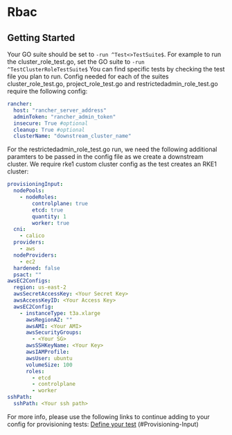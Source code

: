 # Rbac

## Getting Started
Your GO suite should be set to `-run ^Test<>TestSuite$`. For example to run the cluster_role_test.go, set the GO suite to `-run ^TestClusterRoleTestSuite$` You can find specific tests by checking the test file you plan to run.
Config needed for each of the suites cluster_role_test.go, project_role_test.go and restrictedadmin_role_test.go require the following config:

```yaml
rancher:
  host: "rancher_server_address"
  adminToken: "rancher_admin_token"
  insecure: True #optional
  cleanup: True #optional
  clusterName: "downstream_cluster_name"
```

For the restrictedadmin_role_test.go run, we need the following additional paramters to be passed in the config file as we create a downstream cluster. We require rke1 custom cluster config as the test creates an RKE1 cluster: 

```yaml
provisioningInput:
  nodePools:
    - nodeRoles:
        controlplane: true
        etcd: true
        quantity: 1
        worker: true
  cni:
    - calico
  providers:
    - aws
  nodeProviders:
    - ec2
  hardened: false
  psact: ""
awsEC2Configs:
  region: us-east-2
  awsSecretAccessKey: <Your Secret Key>
  awsAccessKeyID: <Your Access Key>
  awsEC2Config:
    - instanceType: t3a.xlarge
      awsRegionAZ: ""
      awsAMI: <Your AMI>
      awsSecurityGroups:
        - <Your SG>
      awsSSHKeyName: <Your Key>
      awsIAMProfile: 
      awsUser: ubuntu
      volumeSize: 100
      roles:
        - etcd
        - controlplane
        - worker
sshPath:
  sshPath: <Your ssh path>
```

For more info, please use the following links to continue adding to your config for provisioning tests:
 [Define your test](../provisioning/rke1/README.md#provisioning-input)
(#Provisioning-Input)


